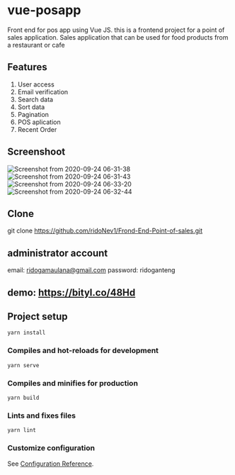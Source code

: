 # vue-posapp
Front end for pos app using Vue JS. this is a frontend project for a point of sales application. Sales application that can be used for food products from a restaurant or cafe

## Features
1. User access
2. Email verification
3. Search data
4. Sort data
5. Pagination
6. POS aplication
7. Recent Order

## Screenshoot
![Screenshot from 2020-09-24 06-31-38](https://user-images.githubusercontent.com/64463093/94085005-24a70680-fe31-11ea-8265-5d8b7724c92e.png)
![Screenshot from 2020-09-24 06-31-43](https://user-images.githubusercontent.com/64463093/94085052-42746b80-fe31-11ea-8fa9-c7cca2e7041f.png)
![Screenshot from 2020-09-24 06-33-20](https://user-images.githubusercontent.com/64463093/94085101-5ddf7680-fe31-11ea-84d5-913b438667a5.png)
![Screenshot from 2020-09-24 06-32-44](https://user-images.githubusercontent.com/64463093/94085165-82d3e980-fe31-11ea-9c67-4816dc791bbb.png)

## Clone
git clone https://github.com/ridoNev1/Frond-End-Point-of-sales.git

## administrator account
email: ridogamaulana@gmail.com
password: ridoganteng

## demo: https://bityl.co/48Hd

## Project setup
```
yarn install
```

### Compiles and hot-reloads for development
```
yarn serve
```

### Compiles and minifies for production
```
yarn build
```

### Lints and fixes files
```
yarn lint
```

### Customize configuration
See [Configuration Reference](https://cli.vuejs.org/config/).
